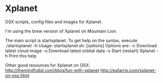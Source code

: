 Xplanet
=======

OSX scripts, config files and images for Xplanet.

I'm using the brew version of Xplanet on Mountain Lion.

The main script is startxplanet. To get help on the syntax,
execute ./startxplanet -h
  Usage: startxplanet.sh: [options]
  Options are:
   -c Download latest cloud image
   -o Download latest orbital data
   -s Start (restart) Xplanet
   -h Print this help

Other good resources for Xplanet on OSX:
      http://themindfulbit.com/blog/fun-with-xplanet
      http://eafarris.com/xplanet-on-osx.html
